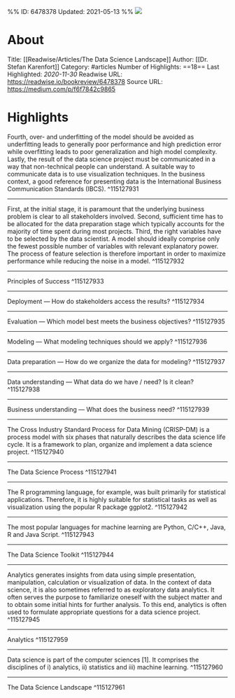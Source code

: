 %%
ID: 6478378
Updated: 2021-05-13
%%
![](https://readwise-assets.s3.amazonaws.com/static/images/article1.be68295a7e40.png)

# About
Title: [[Readwise/Articles/The Data Science Landscape]]
Author: [[Dr. Stefan Karenfort]]
Category: #articles
Number of Highlights: ==18==
Last Highlighted: *2020-11-30*
Readwise URL: https://readwise.io/bookreview/6478378
Source URL: https://medium.com/p/f6f7842c9865


# Highlights 
Fourth, over- and underfitting of the model should be avoided as underfitting leads to generally poor performance and high prediction error while overfitting leads to poor generalization and high model complexity. Lastly, the result of the data science project must be communicated in a way that non-technical people can understand. A suitable way to communicate data is to use visualization techniques. In the business context, a good reference for presenting data is the International Business Communication Standards (IBCS).  ^115127931

---

First, at the initial stage, it is paramount that the underlying business problem is clear to all stakeholders involved. Second, sufficient time has to be allocated for the data preparation stage which typically accounts for the majority of time spent during most projects. Third, the right variables have to be selected by the data scientist. A model should ideally comprise only the fewest possible number of variables with relevant explanatory power. The process of feature selection is therefore important in order to maximize performance while reducing the noise in a model.  ^115127932

---

Principles of Success  ^115127933

---

Deployment — How do stakeholders access the results?  ^115127934

---

Evaluation — Which model best meets the business objectives?  ^115127935

---

Modeling — What modeling techniques should we apply?  ^115127936

---

Data preparation — How do we organize the data for modeling?  ^115127937

---

Data understanding — What data do we have / need? Is it clean?  ^115127938

---

Business understanding — What does the business need?  ^115127939

---

The Cross Industry Standard Process for Data Mining (CRISP-DM) is a process model with six phases that naturally describes the data science life cycle. It is a framework to plan, organize and implement a data science project.  ^115127940

---

The Data Science Process  ^115127941

---

The R programming language, for example, was built primarily for statistical applications. Therefore, it is highly suitable for statistical tasks as well as visualization using the popular R package ggplot2.  ^115127942

---

The most popular languages for machine learning are Python, C/C++, Java, R and Java Script.  ^115127943

---

The Data Science Toolkit  ^115127944

---

Analytics generates insights from data using simple presentation, manipulation, calculation or visualization of data. In the context of data science, it is also sometimes referred to as exploratory data analytics. It often serves the purpose to familiarize oneself with the subject matter and to obtain some initial hints for further analysis. To this end, analytics is often used to formulate appropriate questions for a data science project.  ^115127945

---

Analytics  ^115127959

---

Data science is part of the computer sciences [1]. It comprises the disciplines of i) analytics, ii) statistics and iii) machine learning.  ^115127960

---

The Data Science Landscape  ^115127961

